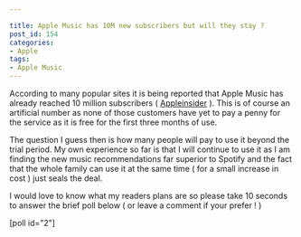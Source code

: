 ```yaml
---

title: Apple Music has 10M new subscribers but will they stay ?
post_id: 154
categories: 
- Apple
tags:
- Apple Music
---
```


According to many popular sites it is being reported that Apple Music has already reached 10 million subscribers ( 
[Appleinsider](http://appleinsider.com/articles/15/07/27/apple-music-hits-10m-subscribers-in-four-weeks-report-says) ). This is of course an artificial number as none of those customers have yet to pay a penny for the service as it is free for the first three months of use.

The question I guess then is how many people will pay to use it beyond the trial period. My own experience so far is that I will continue to use it as I am finding the new music recommendations far superior to Spotify and the fact that the whole family can use it at the same time ( for a small increase in cost ) just seals the deal.

I would love to know what my readers plans are so please take 10 seconds to answer the brief poll below ( or leave a comment if your prefer ! )

[poll id="2"]